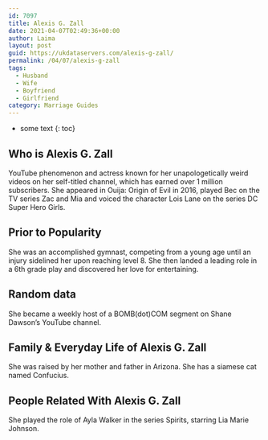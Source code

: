 ```yaml
---
id: 7097
title: Alexis G. Zall
date: 2021-04-07T02:49:36+00:00
author: Laima
layout: post
guid: https://ukdataservers.com/alexis-g-zall/
permalink: /04/07/alexis-g-zall
tags:
  - Husband
  - Wife
  - Boyfriend
  - Girlfriend
category: Marriage Guides
---
```


* some text
{: toc}


## Who is Alexis G. Zall
                  
                  
                  
YouTube phenomenon and actress known for her unapologetically weird videos on her self-titled channel, which has earned over 1 million subscribers. She appeared in Ouija: Origin of Evil in 2016, played Bec on the TV series Zac and Mia and voiced the character Lois Lane on the series DC Super Hero Girls. 
                  
              
            
              
            
                
                
                
## Prior to Popularity
                  
                  
                  
She was an accomplished gymnast, competing from a young age until an injury sidelined her upon reaching level 8. She then landed a leading role in a 6th grade play and discovered her love for entertaining.
                  
              
            
              
            
                
                
                
## Random data
                  
                  
                  
She became a weekly host of a BOMB(dot)COM segment on Shane Dawson&#8217;s YouTube channel.
                  
              
            
              
            
                
                
                
## Family & Everyday Life of Alexis G. Zall
                  
                  
                  
She was raised by her mother and father in Arizona. She has a siamese cat named Confucius. 
                  
              
            
              
            
                
                
                
## People Related With Alexis G. Zall
                  
                  
                  
She played the role of Ayla Walker in the series Spirits, starring Lia Marie Johnson.
                  
              
            
              
            
                
              
            
              
              
            
            
              
            
          
          
          